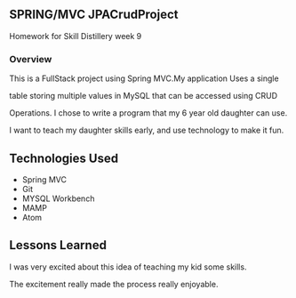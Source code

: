 ##  SPRING/MVC JPACrudProject

Homework for Skill Distillery week 9

### Overview

This is a FullStack project using Spring MVC.My application Uses a single

table storing multiple values in MySQL that can be accessed using CRUD

Operations. I chose to write a program that my 6 year old daughter can use.

I want to teach my daughter skills early, and use technology to make it fun.

## Technologies Used

* Spring MVC
* Git
* MYSQL Workbench
* MAMP
* Atom

## Lessons Learned

I was very excited about this idea of teaching my kid some skills.

The excitement really made the process really enjoyable.
